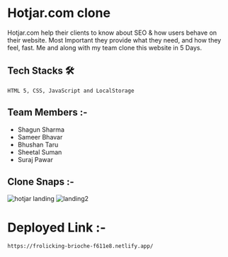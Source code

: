 # Hotjar.com clone
Hotjar.com help their clients to know about SEO & how users behave on their website. Most Important they provide what they need, and how they feel, fast.
Me and along with my team clone this website in 5 Days.


  ## Tech Stacks 🛠
    
    HTML 5, CSS, JavaScript and LocalStorage
    
  ## Team Members :-
  - Shagun Sharma
  - Sameer Bhavar
  - Bhushan Taru
  - Sheetal Suman
  - Suraj Pawar
 
  
  ## Clone Snaps :-
 ![hotjar landing](https://user-images.githubusercontent.com/50591381/192940246-5110cb81-fadc-4ab2-9554-4af7f415cd67.PNG)
 ![landing2](https://user-images.githubusercontent.com/50591381/192940266-90fe5f11-ab71-4ea5-82b4-a1009a3fb388.PNG)


  # Deployed Link :-
    https://frolicking-brioche-f611e8.netlify.app/
    
  


